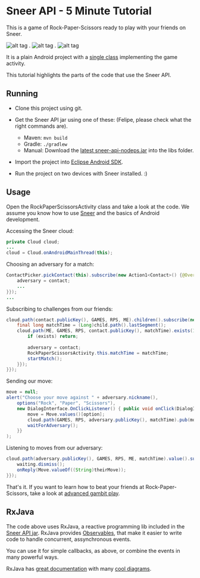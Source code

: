 Sneer API - 5 Minute Tutorial
====

This is a game of Rock-Paper-Scissors ready to play with your friends on Sneer.

![alt tag](http://i.imgur.com/nBrPhhz.png) . ![alt tag](http://i.imgur.com/4ESnGSw.png) . ![alt tag](http://i.imgur.com/x7FQgFu.png)

It is a plain Android project with a [single class](https://github.com/felipebueno/rockpaperscissors/blob/master/src/sneerteam/tutorial/rockpaperscissors/RockPaperScissorsActivity.java) implementing the game activity.

This tutorial highlights the parts of the code that use the Sneer API.


Running
----

  - Clone this project using git.

  - Get the Sneer API jar using one of these: (Felipe, please check what the right commands are).
    - Maven: ```mvn build```
    - Gradle: ```./gradlew```
    - Manual: Download the [latest sneer-api-nodeps.jar](https://github.com/sneerteam/snapi/releases) into the libs folder. 

  - Import the project into [Eclipse Android SDK](http://developer.android.com/sdk/index.html).

  - Run the project on two devices with Sneer installed. :)


Usage
----

Open the RockPaperScissorsActivity class and take a look at the code. We assume you know how to use [Sneer](http://sneer.me) and the basics of Android development.

Accessing the Sneer cloud:
```JAVA
private Cloud cloud;
...
cloud = Cloud.onAndroidMainThread(this);
```

Choosing an adversary for a match:
```JAVA
ContactPicker.pickContact(this).subscribe(new Action1<Contact>() {@Override public void call(Contact contact) {
	adversary = contact;
    ...
}});
...
```

Subscribing to challenges from our friends:
```JAVA
cloud.path(contact.publicKey(), GAMES, RPS, ME).children().subscribe(new Action1<PathEvent>() { @Override public void call(final PathEvent child) {
	final long matchTime = (Long)child.path().lastSegment();
	cloud.path(ME, GAMES, RPS, contact.publicKey(), matchTime).exists(1000, TimeUnit.MILLISECONDS).subscribe(new Action1<Boolean>() { @Override public void call(Boolean exists) {
	    if (exists) return;
	    
	    adversary = contact;
	    RockPaperScissorsActivity.this.matchTime = matchTime;
	    startMatch();
    }});
}});
```

Sending our move:
```JAVA
move = null;
alert("Choose your move against " + adversary.nickname(),
	options("Rock", "Paper", "Scissors"),
	new DialogInterface.OnClickListener() { public void onClick(DialogInterface dialog, int option) {
		move = Move.values()[option];
		cloud.path(GAMES, RPS, adversary.publicKey(), matchTime).pub(move.name());
		waitForAdversary();
	}}
);
```

Listening to moves from our adversary:
```JAVA
cloud.path(adversary.publicKey(), GAMES, RPS, ME, matchTime).value().subscribe(new Action1<Object>() { @Override public void call(Object theirMove) {
	waiting.dismiss();
	onReply(Move.valueOf((String)theirMove));
}});
```

That's it. If you want to learn how to beat your friends at Rock-Paper-Scissors, take a look at [advanced gambit play](http://www.worldrps.com/gambit-play).

RxJava
----

The code above uses RxJava, a reactive programming lib included in the [Sneer API jar](#). RxJava provides [Observables](https://github.com/Netflix/RxJava/wiki/Observable), that make it easier to write code to handle concurrent, assynchronous events.

You can use it for simple callbacks, as above, or combine the events in many powerful ways.

RxJava has [great documentation](https://github.com/Netflix/RxJava/wiki/Observable) with many [cool diagrams](https://github.com/Netflix/RxJava/wiki/Combining-Observables#merge).
